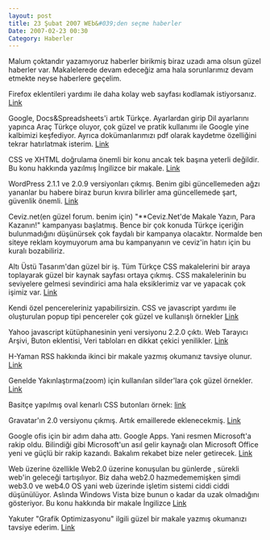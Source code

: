 ```yaml
---
layout: post
title: 23 Şubat 2007 WEb&#039;den seçme haberler
Date: 2007-02-23 00:30
Category: Haberler
---
```


Malum çoktandır yazamıyoruz haberler birikmiş biraz uzadı ama olsun
güzel haberler var. Makalelerede devam edeceğiz ama hala sorunlarımız
devam etmekte neyse haberlere geçelim.

Firefox eklentileri yardımı ile daha kolay web sayfası kodlamak
istiyorsanız. [Link][]

Google, Docs&Spreadsheets'i artık Türkçe. Ayarlardan girip Dil
ayarlarını yapınca Araç Türkçe oluyor, çok güzel ve pratik kullanımı ile
Google yine kalbimizi keşfediyor. Ayrıca dokümanlarımızı pdf olarak
kaydetme özelliğini tekrar hatırlatmak isterim. [Link][1]

CSS ve XHTML doğrulama önemli bir konu ancak tek başına yeterli
değildir. Bu konu hakkında yazılmış İngilizce bir makale. [Link][2]

WordPress 2.1.1 ve 2.0.9 versiyonları çıkmış. Benim gibi güncellemeden
ağzı yananlar bu habere biraz burun kıvıra bilirler ama güncellemede
şart, güvenlik önemli. [Link][3]

Ceviz.net(en güzel forum. benim için) "**Ceviz.Net'de Makale Yazın, Para
Kazanın!" kampanyası başlatmış. Bence
bir çok konuda Türkçe içeriğin bulunmadığını düşünürsek çok faydalı bir
kampanya olacaktır. Normalde ben siteye reklam koymuyorum ama bu
kampanyanın ve ceviz'in hatırı için bu kuralı bozabiliriz.

Altı Üstü Tasarım'dan güzel bir iş. Tüm Türkçe CSS makalelerini bir
araya toplayarak güzel bir kaynak sayfası ortaya çıkmış. CSS
makalelerinin bu seviyelere gelmesi sevindirici ama hala eksiklerimiz
var ve yapacak çok işimiz var. [Link][5]

Kendi özel pencereleriniz yapabilirsizin. CSS ve javascript yardımı ile
oluşturulan popup tipi pencereler çok güzel ve kullanışlı örnekler
[Link][6]

Yahoo javascript kütüphanesinin yeni versiyonu 2.2.0 çıktı. Web Tarayıcı
Arşivi, Buton eklentisi, Veri tabloları en dikkat çekici yenilikler.
[Link][7]

H-Yaman RSS hakkında ikinci bir makale yazmış okumanız tavsiye olunur.
[Link][8]

Genelde Yakınlaştırma(zoom) için kullanılan silder'lara çok güzel
örnekler. [Link][9]

Basitçe yapılmış oval kenarlı CSS butonları örnek: [link][]

Gravatar'ın 2.0 versiyonu çıkmış. Artık emaillerede eklenecekmiş.
[Link][10]

Google ofis için bir adım daha attı. Google Apps. Yani resmen
Microsoft'a rakip oldu. Bilindiği gibi Microsoft'un asıl gelir kaynağı
olan Microsoft Office yeni ve güçlü bir rakip kazandı. Bakalım rekabet
bize neler getirecek. [Link][11]

Web üzerine özellikle Web2.0 üzerine konuşulan bu günlerde , sürekli
web'in geleceği tartışılıyor. Biz daha web2.0 hazmedememişken şimdi
web3.0 ve web4.0 OS yani web üzerinde işletim sistemi ciddi ciddi
düşünülüyor. Aslında Windows Vista bize bunun o kadar da uzak olmadığını
gösteriyor. Bu konu hakkında bir makale İngilizce [Link][12]

Yakuter "Grafik Optimizasyonu" ilgili güzel bir makale yazmış okumanızı
tavsiye ederim. [Link][13]

  [Link]: http://www.tyssendesign.com.au/articles/browsers/developing-using-firefox/
    "Link"
  [1]: http://docs.google.com/ "Link"
  [2]: http://www.456bereastreet.com/archive/200702/validation_alone_is_not_enough/
    "Link"
  [3]: http://wordpress.org/development/2007/02/new-releases/ "Link"
  [5]: http://www.altiustutasarim.com/notdefteri/arsiv/2007/02/turkce_css_kaynaklari_ve_yazil.php
    "Link"
  [6]: http://www.dynamicdrive.com/dynamicindex8/dhtmlwindow/ "Link"
  [7]: http://yuiblog.com/blog/2007/02/20/yui-220-released/ "Link"
  [8]: http://www.h-yaman.com/rss-nedir-2 "Link"
  [9]: http://www.hedgerwow.com/360/dhtml/ui_slider/slider.html# "Link"
  [link]: http://www.hedgerwow.com/360/dhtml/css-round-button/demo.php
    "link"
  [10]: http://blog.gravatar.com/ "Link"
  [11]: https://www.google.com/a/ "Link"
  [12]: http://blogs.zdnet.com/BTL/?p=4499 "Link"
  [13]: http://www.yakuter.com/grafik-optimizasyonu "Link"
